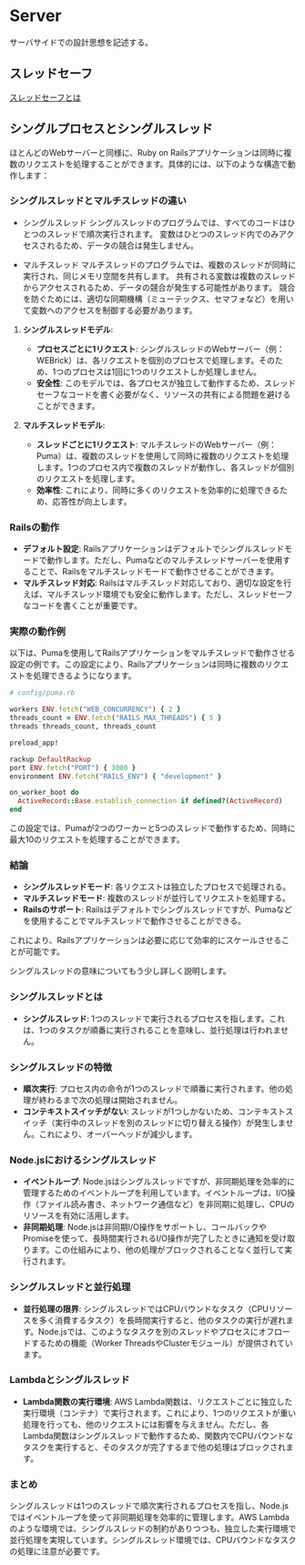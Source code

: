 # Server

サーバサイドでの設計思想を記述する。

## スレッドセーフ

[スレッドセーフとは](https://www.divx.co.jp/media/techblog-220627)

## シングルプロセスとシングルスレッド

ほとんどのWebサーバーと同様に、Ruby on Railsアプリケーションは同時に複数のリクエストを処理することができます。具体的には、以下のような構造で動作します：

### シングルスレッドとマルチスレッドの違い

- シングルスレッド
シングルスレッドのプログラムでは、すべてのコードはひとつのスレッドで順次実行されます。
変数はひとつのスレッド内でのみアクセスされるため、データの競合は発生しません。

- マルチスレッド
マルチスレッドのプログラムでは、複数のスレッドが同時に実行され、同じメモリ空間を共有します。
共有される変数は複数のスレッドからアクセスされるため、データの競合が発生する可能性があります。
競合を防ぐためには、適切な同期機構（ミューテックス、セマフォなど）を用いて変数へのアクセスを制御する必要があります。

1. **シングルスレッドモデル**:
   - **プロセスごとに1リクエスト**: シングルスレッドのWebサーバー（例：WEBrick）は、各リクエストを個別のプロセスで処理します。そのため、1つのプロセスは1回に1つのリクエストしか処理しません。
   - **安全性**: このモデルでは、各プロセスが独立して動作するため、スレッドセーフなコードを書く必要がなく、リソースの共有による問題を避けることができます。

2. **マルチスレッドモデル**:
   - **スレッドごとに1リクエスト**: マルチスレッドのWebサーバー（例：Puma）は、複数のスレッドを使用して同時に複数のリクエストを処理します。1つのプロセス内で複数のスレッドが動作し、各スレッドが個別のリクエストを処理します。
   - **効率性**: これにより、同時に多くのリクエストを効率的に処理できるため、応答性が向上します。

### Railsの動作

- **デフォルト設定**: Railsアプリケーションはデフォルトでシングルスレッドモードで動作します。ただし、Pumaなどのマルチスレッドサーバーを使用することで、Railsをマルチスレッドモードで動作させることができます。
- **マルチスレッド対応**: Railsはマルチスレッド対応しており、適切な設定を行えば、マルチスレッド環境でも安全に動作します。ただし、スレッドセーフなコードを書くことが重要です。

### 実際の動作例

以下は、Pumaを使用してRailsアプリケーションをマルチスレッドで動作させる設定の例です。この設定により、Railsアプリケーションは同時に複数のリクエストを処理できるようになります。

```ruby
# config/puma.rb

workers ENV.fetch("WEB_CONCURRENCY") { 2 }
threads_count = ENV.fetch("RAILS_MAX_THREADS") { 5 }
threads threads_count, threads_count

preload_app!

rackup DefaultRackup
port ENV.fetch("PORT") { 3000 }
environment ENV.fetch("RAILS_ENV") { "development" }

on_worker_boot do
  ActiveRecord::Base.establish_connection if defined?(ActiveRecord)
end
```

この設定では、Pumaが2つのワーカーと5つのスレッドで動作するため、同時に最大10のリクエストを処理することができます。

### 結論

- **シングルスレッドモード**: 各リクエストは独立したプロセスで処理される。
- **マルチスレッドモード**: 複数のスレッドが並行してリクエストを処理する。
- **Railsのサポート**: Railsはデフォルトでシングルスレッドですが、Pumaなどを使用することでマルチスレッドで動作させることができる。

これにより、Railsアプリケーションは必要に応じて効率的にスケールさせることが可能です。


シングルスレッドの意味についてもう少し詳しく説明します。

### シングルスレッドとは
- **シングルスレッド**: 1つのスレッドで実行されるプロセスを指します。これは、1つのタスクが順番に実行されることを意味し、並行処理は行われません。

### シングルスレッドの特徴
- **順次実行**: プロセス内の命令が1つのスレッドで順番に実行されます。他の処理が終わるまで次の処理は開始されません。
- **コンテキストスイッチがない**: スレッドが1つしかないため、コンテキストスイッチ（実行中のスレッドを別のスレッドに切り替える操作）が発生しません。これにより、オーバーヘッドが減少します。

### Node.jsにおけるシングルスレッド
- **イベントループ**: Node.jsはシングルスレッドですが、非同期処理を効率的に管理するためのイベントループを利用しています。イベントループは、I/O操作（ファイル読み書き、ネットワーク通信など）を非同期に処理し、CPUのリソースを有効に活用します。
- **非同期処理**: Node.jsは非同期I/O操作をサポートし、コールバックやPromiseを使って、長時間実行されるI/O操作が完了したときに通知を受け取ります。この仕組みにより、他の処理がブロックされることなく並行して実行されます。

### シングルスレッドと並行処理
- **並行処理の限界**: シングルスレッドではCPUバウンドなタスク（CPUリソースを多く消費するタスク）を長時間実行すると、他のタスクの実行が遅れます。Node.jsでは、このようなタスクを別のスレッドやプロセスにオフロードするための機能（Worker ThreadsやClusterモジュール）が提供されています。

### Lambdaとシングルスレッド
- **Lambda関数の実行環境**: AWS Lambda関数は、リクエストごとに独立した実行環境（コンテナ）で実行されます。これにより、1つのリクエストが重い処理を行っても、他のリクエストには影響を与えません。ただし、各Lambda関数はシングルスレッドで動作するため、関数内でCPUバウンドなタスクを実行すると、そのタスクが完了するまで他の処理はブロックされます。

### まとめ
シングルスレッドは1つのスレッドで順次実行されるプロセスを指し、Node.jsではイベントループを使って非同期処理を効率的に管理します。AWS Lambdaのような環境では、シングルスレッドの制約がありつつも、独立した実行環境で並行処理を実現しています。シングルスレッド環境では、CPUバウンドなタスクの処理に注意が必要です。

